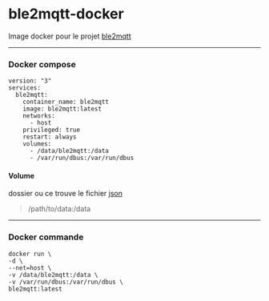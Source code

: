 # ble2mqtt-docker

Image docker pour le projet [ble2mqtt](https://github.com/devbis/ble2mqtt)

---

### Docker compose

```
version: "3"
services:
  ble2mqtt:
    container_name: ble2mqtt
    image: ble2mqtt:latest
    networks:
      - host
    privileged: true
    restart: always
    volumes:
      - /data/ble2mqtt:/data
      - /var/run/dbus:/var/run/dbus
```

#### Volume

dossier ou ce trouve le fichier [json](https://github.com/devbis/ble2mqtt#configuration)

> /path/to/data:/data

---

### Docker commande

```
docker run \
-d \
--net=host \
-v /data/ble2mqtt:/data \
-v /var/run/dbus:/var/run/dbus \
ble2mqtt:latest
```
